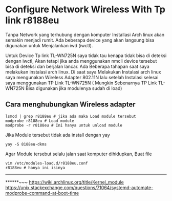 # Configure Network Wireless With Tp link r8188eu 

Tanpa Network yang terhubung dengan komputer Installasi Arch linux
akan semakin menjadi rumit. Ada beberapa device yang akan langsung
bisa digunakan untuk Menjalankan iwd (iwctl). 

Untuk Device Tp link TL-WN725N saya tidak tau kenapa tidak bisa di deteksi dengan iwctl, 
Akan tetapi jika anda menggunakan nmcli device tersebut bisa di deteksi dan berjalan lancar.
Ada Beberapa tahapan saat saya melakukan instalasi arch linux. Di saat saya 
Melakukan Instalasi arch linux saya mengunakan Wireless Adapter 802.11N lalu setelah 
Instalasi selesai saya menggunakan TP Link TL-WN725N ( Mungkin Sebenarnya TP Link TL-WN725N 
Bisa digunakan jika modulenya sudah di load)

## Cara menghubungkan Wireless adapter 
```
lsmod | grep r8188eu # jika ada maka Load module tersebut 
modprobe r8188eu # Load module 
modprobe -r r8188eu # Ini hanya untuk unload module 
```
Jika Module tersebut tidak ada install dengan yay 
```
yay -S 8188eu-dkms
```
Agar Module tersebut selalu jalan saat komputer dihidupkan, Buat file 
```
vim /etc/modules-load.d/r8188eu.conf
r8188eu # hanya ini isinya

```
************
******~~~
<https://wiki.archlinux.org/title/Kernel_module> <br>
<https://unix.stackexchange.com/questions/71064/systemd-automate-modprobe-command-at-boot-time>
